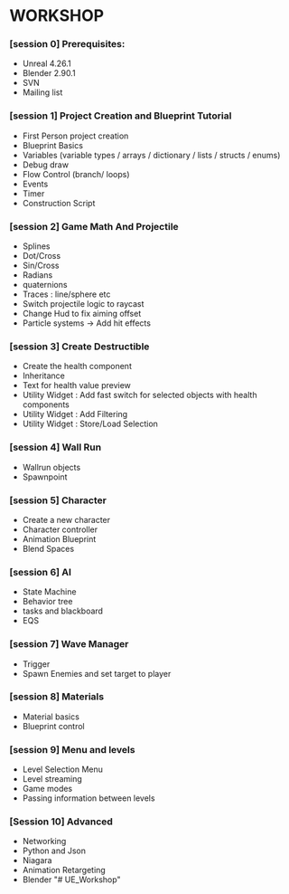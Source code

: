 # WORKSHOP

### [session 0] Prerequisites:
  - Unreal 4.26.1
  - Blender 2.90.1
  - SVN
  - Mailing list

### [session 1] Project Creation and Blueprint Tutorial
  - First Person project creation
  - Blueprint Basics
  - Variables (variable types / arrays / dictionary / lists / structs / enums)
  - Debug draw
  - Flow Control (branch/ loops)
  - Events
  - Timer
  - Construction Script

### [session 2] Game Math And Projectile
  - Splines
  - Dot/Cross
  - Sin/Cross
  - Radians
  - quaternions
  - Traces : line/sphere etc
  - Switch projectile logic to raycast
  - Change Hud to fix aiming offset
  - Particle systems -> Add hit effects

### [session 3] Create Destructible
  - Create the health component
  - Inheritance
  - Text for health value preview
  - Utility Widget : Add fast switch for selected objects with health components
  - Utility Widget : Add Filtering
  - Utility Widget : Store/Load Selection

### [session 4] Wall Run
  - Wallrun objects
  - Spawnpoint

### [session 5] Character
  - Create a new character
  - Character controller
  - Animation Blueprint
  - Blend Spaces

### [session 6] AI
  - State Machine
  - Behavior tree
  - tasks and blackboard
  - EQS

### [session 7] Wave Manager
  - Trigger
  - Spawn Enemies and set target to player

### [session 8] Materials
  - Material basics
  - Blueprint control

### [session 9] Menu and levels
  - Level Selection Menu
  - Level streaming
  - Game modes
  - Passing information between levels

### [Session 10] Advanced
  - Networking
  - Python and Json
  - Niagara
  - Animation Retargeting
  - Blender
"# UE_Workshop" 
